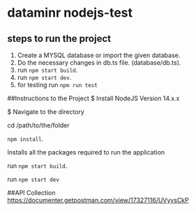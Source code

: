 # dataminr nodejs-test
## steps to run the project

1. Create a MYSQL database or import the given database.
2. Do the necessary changes in db.ts file. (database/db.ts).
3. run `npm start build`.
4. run `npm start dev`.
5. for testing run `npm run test`

##Instructions to the Project
$ Install NodeJS Version 14.x.x

$ Navigate to the directory

cd /path/to/the/folder

`npm install`.

Installs all the packages required to run the application

run `npm start build`. 

run `npm start dev`


##API Collection
https://documenter.getpostman.com/view/17327116/UVyysCkP
